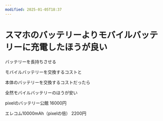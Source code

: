 ```yaml
---
modified: 2025-01-05T18:37
---
```

# スマホのバッテリーよりモバイルバッテリーに充電したほうが良い

バッテリーを長持ちさせる

モバイルバッテリーを交換するコストと

本体のバッテリーを交換するコストだったら

全然モバイルバッテリーのほうが安い

pixelのバッテリー公館 16000円

エレコム10000mAh（pixelの倍） 2200円